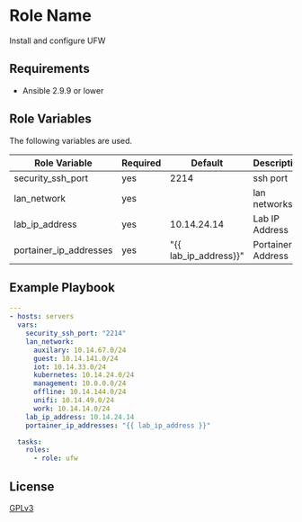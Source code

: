 Role Name
=========

Install and configure UFW

Requirements
------------

- Ansible 2.9.9 or lower

Role Variables
--------------

The following variables are used.

Role Variable | Required | Default | Description
------------- | -------- | ------- | ----------
security_ssh_port | yes | 2214 | ssh port
lan_network | yes | | lan networks
lab_ip_address | yes | 10.14.24.14 | Lab IP Address
portainer_ip_addresses | yes | "{{ lab_ip_address}}" | Portainer IP Address

Example Playbook
----------------

```yml
---
- hosts: servers
  vars:
    security_ssh_port: "2214"
    lan_network:
      auxilary: 10.14.67.0/24
      guest: 10.14.141.0/24
      iot: 10.14.33.0/24
      kubernetes: 10.14.24.0/24
      management: 10.0.0.0/24
      offline: 10.14.144.0/24
      unifi: 10.14.49.0/24
      work: 10.14.14.0/24
    lab_ip_address: 10.14.24.14
    portainer_ip_addresses: "{{ lab_ip_address }}"

  tasks:
    roles:
      - role: ufw
```

License
-------

[GPLv3](LICENSE)
